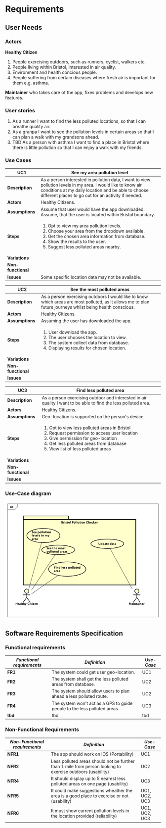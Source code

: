 # Requirements

## User Needs

### Actors

**Healthy Citizen**
1. People exercising outdoors, such as runners, cyclist, walkers etc. 
2. People living within Bristol, interested in air quality.
3. Environment and health concious people.
4. People suffering from certain diseases where fresh air is important for them e.g. asthma.

**Maintainer** who takes care of the app, fixes problems and develops new features. 

### User stories

1. As a runner I want to find the less polluted locations, so that I can breathe quality air.
2. As a granpa I want to see the pollution levels in certain areas so that I can plan a walk with my grandsons ahead. 
3. TBD As a person with asthma I want to find a place in Bristol where there is little pollution so that I can enjoy a walk with my friends.

### Use Cases

| UC1        | See my area pollution level | 
| -------------------------------------- | ------------------- |
| **Description** | As a person interested in pollution data, I want to view pollution levels in my area. I would like to know air conditions at my daily location and be able to choose different places to go out for an activity if needed.|
| **Actors** | Healthy Citizens.|
| **Assumptions** | Assume that user would have the app downloaded. Assume, that the user is located within Bristol boundary.|
| **Steps** | <ol> <li> Opt to view my area pollution levels.</li><li>Choose your area from the dropdown available.</li><li>Get the chosen area information from database.</li><li>Show the results to the user.</li><li>Suggest less polluted areas nearby.</li> </ol>|
| **Variations** |  |
| **Non-functional** |  |
| **Issues** | Some specific location data may not be available. |


| UC2        | See the most polluted areas | 
| -------------------------------------- | ------------------- |
| **Description** | As a person exercising outdoors I would like to know which areas are most polluted, as it allows me to plan future journeys whilst being health conscious. |
| **Actors** | Healthy Citizens. |
| **Assumptions** | Assuming the user has downloaded the app. |
| **Steps** | <ol> <li>User download the app.</li><li>The user chooses the location to view. </li><li>The system collect data from database.</li><li>Displaying results for chosen location.</li> </ol>|
| **Variations** |  |
| **Non-functional** |  |
| **Issues** |  |


| UC3       | Find less polluted area| 
| -------------------------------------- | ------------------- |
| **Description** | As a person exercising outdoor and interested in air quality I want to be able to find the less polluted area. |
| **Actors** | Healthy Citizens. |
| **Assumptions** | Geo-location is supported on the person's device. |
| **Steps** | <ol>  <li>Opt to view less polluted areas in Bristol</li><li>Request permission to access user location</li> <li>Give permission for geo-location</li> <li>Get less polluted areas from database</li> <li>View list of less polluted areas</li> </ol>  |
| **Variations** |  |
| **Non-functional** |  |
| **Issues** |  |
### Use-Case diagram

![Insert your Use-Case-Diagram Here](images/UseCaseDiagram.png)

## Software Requirements Specification

### Functional requirements
  
|  ***Functional requirements*** |   ***Definition*** |    ***Use-Case*** | 
| -------------------------------------- | ------------------- | ------------------- |
| **FR1** | The system could get user geo-location. | UC1 |
| **FR2** | The system shall get the less polluted areas from database. | UC2 |
| **FR3** | The system should allow users to plan ahead a less polluted route.  | UC2 |
| **FR4** | The system won't act as a GPS to guide people to the less polluted areas. | UC3 |
| **tbd** | tbd | tbd |

### Non-Functional Requirements

|  ***Non-Functional requirements*** |   ***Definition*** |    ***Use-Case*** | 
| -------------------------------------- | ------------------- | ------------------- |
| **NFR1** | The app should work on iOS (Portability) | UC1 |
| **NFR2** | Less polluted areas should not be further than 1 mile from person looking to exercise outdoors (usability) | UC2 |
| **NFR4** | It should display up to 5 nearest less polluted areas on one page (usability) | UC3 |
| **NFR5** | It could make suggestions wheather the area is a good place to exercise or not (usability) | UC1, UC2, UC3 |
| **NFR6** | It must show current pollution levels in the location provided (reliability) | UC1, UC2, UC3 |


